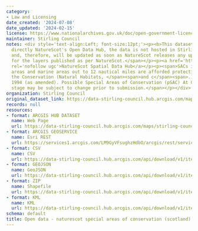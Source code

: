 ```yaml
---
category:
- Law and Licensing
date_created: '2024-07-08'
date_updated: '2024-02-15'
license: https://www.nationalarchives.gov.uk/doc/open-government-licence/version/3/
maintainer: Stirling Council
notes: <div style='text-align:Left; font-size:12pt;'><p><b>This dataset references
  directly NatureScot's Open Data Hub, the data is not hosted in Stirling's platform
  and, therefore, will be updated as soon as NatureScot releases any updates.</b></p><p><span>Symbology
  for the layers published as per NatureScot.</span></p><p><a href='https://opendata.nature.scot/'
  rel='nofollow ugc'>NatureScot Spatial Data Hub</a></p><p><span>SACs in terrestrial
  areas and marine areas out to 12 nautical miles are afforded protection through
  the Conservation (Natural Habitats, </span><span>and c</span><span>.) Regulations
  1994 (as amended). Possible Special Areas of Conservation (pSAC) At Consultation
  stage may be subject to change prior to submission.</span></p></div>
organization: Stirling Council
original_dataset_link: https://data-stirling-council.hub.arcgis.com/maps/stirling-council::open-data-naturescot-special-areas-of-conservation-scotland
records: null
resources:
- format: ARCGIS HUB DATASET
  name: Web Page
  url: https://data-stirling-council.hub.arcgis.com/maps/stirling-council::open-data-naturescot-special-areas-of-conservation-scotland
- format: ARCGIS GEOSERVICE
  name: Esri REST
  url: https://services1.arcgis.com/LM9GyVFsughzHdbO/arcgis/rest/services/Special_Areas_of_Conservation/FeatureServer/0
- format: CSV
  name: CSV
  url: https://data-stirling-council.hub.arcgis.com/api/download/v1/items/5bff9b269cba4f599d031dedf6d3769a/csv?layers=0
- format: GEOJSON
  name: GeoJSON
  url: https://data-stirling-council.hub.arcgis.com/api/download/v1/items/5bff9b269cba4f599d031dedf6d3769a/geojson?layers=0
- format: ZIP
  name: Shapefile
  url: https://data-stirling-council.hub.arcgis.com/api/download/v1/items/5bff9b269cba4f599d031dedf6d3769a/shapefile?layers=0
- format: KML
  name: KML
  url: https://data-stirling-council.hub.arcgis.com/api/download/v1/items/5bff9b269cba4f599d031dedf6d3769a/kml?layers=0
schema: default
title: Open data - naturescot special areas of conservation (scotland)
---
```

